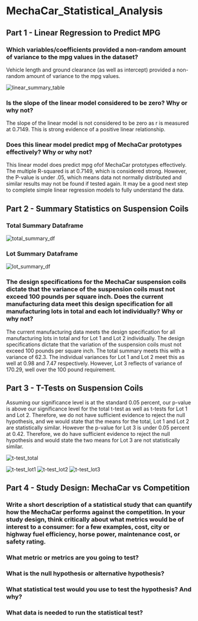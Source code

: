 # MechaCar_Statistical_Analysis

## Part 1 - Linear Regression to Predict MPG

### Which variables/coefficients provided a non-random amount of variance to the mpg values in the dataset?

Vehicle length and ground clearance (as well as intercept) provided a non-random amount of variance to the mpg values.

![linear_summary_table](https://user-images.githubusercontent.com/110419577/210616884-3d31a688-66fe-4b2e-9729-4627bf03d33d.png)

### Is the slope of the linear model considered to be zero? Why or why not?
The slope of the linear model is not considered to be zero as r is measured at 0.7149. This is strong evidence of a positive linear relationship.

### Does this linear model predict mpg of MechaCar prototypes effectively? Why or why not?

This linear model does predict mpg ofof MechaCar prototypes effectively. The multiple R-squared is at 0.7149, which is considered strong. However, the P-value is under .05, which means data not normally distributed and similar results may not be found if tested again. It may be a good next step to complete simple linear regression models to fully understand the data. 

## Part 2 - Summary Statistics on Suspension Coils

### Total Summary Dataframe
![total_summary_df](https://user-images.githubusercontent.com/110419577/210623715-175ce265-d333-4630-a572-60491e4fa7cd.png)

### Lot Summary Dataframe
![lot_summary_df](https://user-images.githubusercontent.com/110419577/210623744-5f34e407-d1fc-4b30-ab3c-177807d60983.png)

### The design specifications for the MechaCar suspension coils dictate that the variance of the suspension coils must not exceed 100 pounds per square inch. Does the current manufacturing data meet this design specification for all manufacturing lots in total and each lot individually? Why or why not?

The current manufacturing data meets the design specification for all manufacturing lots in total and for Lot 1 and Lot 2 individually. The design specifications dictate that the variation of the suspension coils must not exceed 100 pounds per square inch. The total summary meets this with a variance of 62.3. The individual variances for Lot 1 and Lot 2 meet this as well at 0.98 and 7.47 respectively. However, Lot 3 reflects of variance of 170.29, well over the 100 pound requirement.

## Part 3 - T-Tests on Suspension Coils

Assuming our significance level is at the standard 0.05 percent, our p-value is above our significance level for the total t-test as well as t-tests for Lot 1 and Lot 2. Therefore, we do not have sufficient evidence to reject the null hypothesis, and we would state that the means for the total, Lot 1 and Lot 2 are statistically similar. However the p-value for Lot 3 is under 0.05 percent at 0.42. Therefore, we do have sufficient evidence to reject the null hypothesis and would state the two means for Lot 3 are not statistically similar.

![t-test_total](https://user-images.githubusercontent.com/110419577/210627517-fed36a16-bb00-48d3-9669-4f82b4a4f358.png)

![t-test_lot1](https://user-images.githubusercontent.com/110419577/210627511-ba0161c3-112e-4c0d-a987-b6623083de27.png)
![t-test_lot2](https://user-images.githubusercontent.com/110419577/210627513-dc81651f-79b3-49bc-a26c-303f4cfd1742.png)
![t-test_lot3](https://user-images.githubusercontent.com/110419577/210627514-b35c5cfc-8617-4bde-a235-daaa4e9ba2a5.png)



## Part 4 - Study Design: MechaCar vs Competition

### Write a short description of a statistical study that can quantify how the MechaCar performs against the competition. In your study design, think critically about what metrics would be of interest to a consumer: for a few examples, cost, city or highway fuel efficiency, horse power, maintenance cost, or safety rating.

### What metric or metrics are you going to test?

### What is the null hypothesis or alternative hypothesis?

### What statistical test would you use to test the hypothesis? And why?

### What data is needed to run the statistical test?
